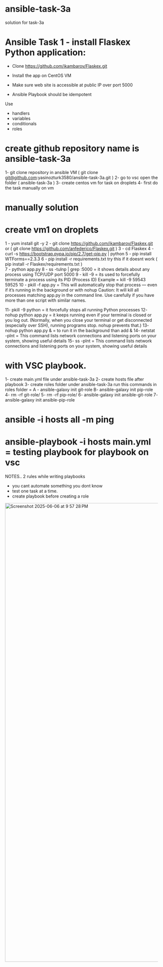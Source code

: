 # ansible-task-3a
solution for task-3a

# Ansible Task 1 - install Flaskex Python application:

-  Clone https://github.com/ikambarov/Flaskex.git
-  Install the app on CentOS VM
-  Make sure web site is accessible at public IP over port 5000

- Ansible Playbook should be idempotent

Use
 -   handlers
 -   variables
 -    conditionals
 -    roles

# create github repository name is ansible-task-3a 
1- git clone repository in ansible VM  (  git clone git@github.com:yasinozturk3580/ansible-task-3a.git )
2- go to vsc open the folder ( ansible-task-3a )
3- create centos vm for task on droplets
4- first do the task manually on vm

# manually solution
 # create vm1 on droplets
 1 -  yum install git -y
 2 -  git clone https://github.com/ikambarov/Flaskex.git or ( git clone  https://github.com/anfederico/Flaskex.git )
 3 -  cd Flaskex
 4 -  curl -s https://bootstrap.pypa.io/pip/2.7/get-pip.py | python
 5 -  pip install WTForms==2.3.3
 6 -  pip install  -r  requirements.txt  try this if it doesnt work ( pip install  -r  Flaskex/requirements.txt )     
 7 -  python app.py
 8 -  ss -tulnp | grep :5000 =  it shows details about any process using TCP/UDP port 5000
 9 -  kill -9 = its used to forcefully terminate a process using its PID (Process ID) Example = kill -9   59543   59525
 10 - pkill -f app.py = This will automatically stop that process — even if it’s running in the background or with nohup
     Caution: 
  It will kill all processes matching app.py in the command line.
  Use carefully if you have more than one script with similar names.

11- pkill  -9  python =  it forcefully stops all running Python processes
12- nohup python app.py = it keeps running even if your terminal is closed or you log out. (Normally, when you close your terminal or get disconnected (especially over SSH), running programs stop. 
  nohup prevents that.)
13- nohup python app.py & = to run it in the background than add &
14- netstat -plnt = This command lists network connections and listening ports on your system, showing useful details
15- ss -plnt =  This command lists network connections and listening ports on your system, showing useful details

####
# with VSC playbook.
1- create main.yml file under ansible-task-3a
2- create hosts file
after playbook 
3- create roles folder under ansible-task-3a
run this commands in roles folder = A - ansible-galaxy  init  git-role 
B- ansible-galaxy  init  pip-role
4- rm -rf git-role/
5- rm -rf pip-role/
6- ansible-galaxy  init  ansible-git-role
7- ansible-galaxy  init  ansible-pip-role



#  ansible  -i hosts  all  -m ping
#  ansible-playbook  -i hosts  main.yml = testing playbook for playbook on vsc




####
NOTES..
2 rules while writing playbooks
- you cant automate something you dont know
- test one task at a time.
- create playbook before creating a role






























<img width="1506" alt="Screenshot 2025-06-06 at 9 57 28 PM" src="https://github.com/user-attachments/assets/b2b7b40b-a816-4a4d-94e4-79b37dd20b1e" />


 
